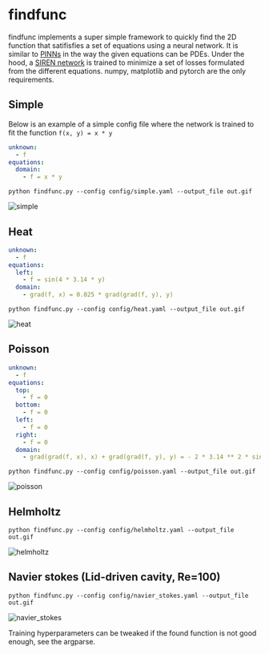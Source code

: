 # findfunc

findfunc implements a super simple framework to quickly find the 2D function that satifisfies a set of equations using a neural network. It is similar to [PINNs](https://github.com/maziarraissi/PINNs) in the way the given equations can be PDEs. Under the hood, a [SIREN network](https://arxiv.org/abs/2006.09661) is trained to minimize a set of losses formulated from the different equations. numpy, matplotlib and pytorch are the only requirements.

## Simple
Below is an example of a simple config file where the network is trained to fit the function `f(x, y) = x * y`
```yaml
unknown:
  - f
equations:
  domain:
    - f = x * y
```
`python findfunc.py --config config/simple.yaml --output_file out.gif`

![simple](https://github.com/user-attachments/assets/86c46751-a743-43f2-89e8-0353adf17b46)

## Heat
```yaml
unknown:
  - f
equations:
  left:
    - f = sin(4 * 3.14 * y)
  domain:
    - grad(f, x) = 0.025 * grad(grad(f, y), y)
```
`python findfunc.py --config config/heat.yaml --output_file out.gif`

![heat](https://github.com/user-attachments/assets/9cf10dd7-1600-4789-b2f4-7526181343c7)

## Poisson
```yaml
unknown:
  - f
equations:
  top:
    - f = 0
  bottom:
    - f = 0
  left:
    - f = 0
  right:
    - f = 0
  domain:
    - grad(grad(f, x), x) + grad(grad(f, y), y) = - 2 * 3.14 ** 2 * sin(3.14 * x) * sin(3.14 * y)
```
`python findfunc.py --config config/poisson.yaml --output_file out.gif`

![poisson](https://github.com/user-attachments/assets/17e738dc-0918-46bc-b0b4-b1085cc990b8)

## Helmholtz
`python findfunc.py --config config/helmholtz.yaml --output_file out.gif`

![helmholtz](https://github.com/user-attachments/assets/d799a41d-3882-49b2-840e-a7b2ebca5ed9)

## Navier stokes (Lid-driven cavity, Re=100)
`python findfunc.py --config config/navier_stokes.yaml --output_file out.gif`

![navier_stokes](https://github.com/user-attachments/assets/4d9ed268-6632-4945-b363-9f2e856c5545)

Training hyperparameters can be tweaked if the found function is not good enough, see the argparse.